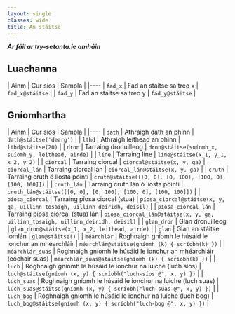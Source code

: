 ```yaml
---
layout: single
classes: wide
title: An stáitse
---
```


_**Ar fáil ar try-setanta.ie amháin**_

## Luachanna

| Ainm | Cur síos | Sampla |
|----
| `fad_x` | Fad an stáitse sa treo x | `fad_x@stáitse` |
| `fad_y` | Fad an stáitse sa treo y | `fad_y@stáitse` |

## Gníomhartha

| Ainm | Cur síos | Sampla |
|----
| `dath` | Athraigh dath an phinn | `dath@stáitse('dearg')` |
| `lthd` | Athraigh leithead an phinn | `lthd@stáitse(20)` |
| `dron` | Tarraing dronuilleog  | `dron@stáitse(suíomh_x, suíomh_y, leithead, airde)` |
| `líne` | Tarraing líne  | `líne@stáitse(x_1, y_1, x_2, y_2)` |
| `ciorcal` | Tarraing ciorcal | `ciorcal@stáitse(x, y, ga)` |
| `ciorcal_lán` | Tarraing ciorcal lán | `ciorcal_lán@stáitse(x, y, ga)` |
| `cruth` | Tarraing cruth ó liosta pointí | `cruth@stáitse([[0, 0], [0, 100], [100, 0], [100, 100]])` |
| `cruth_lán` | Tarraing cruth lán ó liosta pointí | `cruth_lán@stáitse([[0, 0], [0, 100], [100, 0], [100, 100]])` |
| `píosa_ciorcal` | Tarraing píosa ciorcal (stua) | `píosa_ciorcal@stáitse(x, y, ga, uillinn_tosaigh, uillinn_deiridh, deisil)` |
| `píosa_ciorcal_lán` | Tarraing píosa ciorcal (stua) lán | `píosa_ciorcal_lán@stáitse(x, y, ga, uillinn_tosaigh, uillinn_deiridh, deisil)` |
| `glan_dron` | Glan dronuilleog | `glan_dron@stáitse(x_1, x_2, leithead, airde)` |
| `glan` | Glan an stáitse iomlán | `glan@stáitse()` |
| `méarchlár` | Roghnaigh gníomh le húsáid le ionchur an mhéarchláir  | `méarchlár@stáitse(gníomh (k) { scríobh(k) })` |
| `méarchlár_suas` | Roghnaigh gníomh le húsáid le ionchur an mhéarchláir (eochair suas) | `méarchlár_suas@stáitse(gníomh (k) { scríobh(k) })` |
| `luch` | Roghnaigh gníomh le húsáid le ionchur na luiche (luch síos) | `luch@stáitse(gníomh (x, y) { scríobh("luch-síos @", x, y) })` |
| `luch_suas` | Roghnaigh gníomh le húsáid le ionchur na luiche (luch suas) | `luch_suas@stáitse(gníomh (x, y) { scríobh("luch-suas @", x, y) })` |
| `luch_bog` | Roghnaigh gníomh le húsáid le ionchur na luiche (luch bog) | `luch_bog@stáitse(gníomh (x, y) { scríobh("luch-bog @", x, y) })` |
